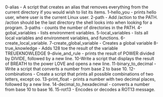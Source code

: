 0-alias - A script that creates an alias that removes everything from the current directory if you would wish to list its items.
1-hello_you - prints hello user, where user is the current Linux user.
2-path - Add /action to the PATH. /action should be the last directory the shell looks into when looking for a program.
3-paths - counts the number of directories in the PATH.
4-gobal_variables -  lists environment variables.
5-local_variables - lists all local variables and environment variables, and functions.
6-create_local_variable.
7-create_global_variable - Creates a global variable
8-true_knowledge - Adds 128 toe the result of the variable TREUEKNOWLEDGE
9-divie_and_rule - prints the result of POWER divided by DIVIDE, followed by a new line.
10-Write a script that displays the result of BREATH to the power LOVE and opens a new line.
11-binary_to_decimal -  Write a script that converts a number from base 2 to base 10.
12-combinations - Create a script that prints all possible combinations of two letters, except oo.
13-print_float - prints a number with two decimal places, followed by a new line.
14-decimal_to_hexadecimal - converts a number from base 10 to base 16.
15-rot13 - Encodes or decodes a ROT13 message. 

